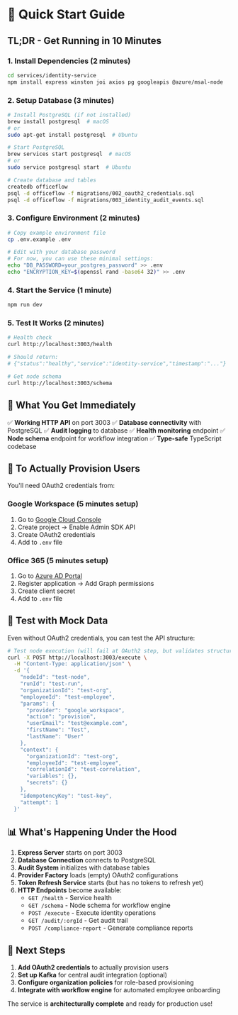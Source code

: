 # 🚀 Quick Start Guide

## TL;DR - Get Running in 10 Minutes

### 1. Install Dependencies (2 minutes)

```bash
cd services/identity-service
npm install express winston joi axios pg googleapis @azure/msal-node
```

### 2. Setup Database (3 minutes)

```bash
# Install PostgreSQL (if not installed)
brew install postgresql  # macOS
# or
sudo apt-get install postgresql  # Ubuntu

# Start PostgreSQL
brew services start postgresql  # macOS
# or
sudo service postgresql start  # Ubuntu

# Create database and tables
createdb officeflow
psql -d officeflow -f migrations/002_oauth2_credentials.sql
psql -d officeflow -f migrations/003_identity_audit_events.sql
```

### 3. Configure Environment (2 minutes)

```bash
# Copy example environment file
cp .env.example .env

# Edit with your database password
# For now, you can use these minimal settings:
echo "DB_PASSWORD=your_postgres_password" >> .env
echo "ENCRYPTION_KEY=$(openssl rand -base64 32)" >> .env
```

### 4. Start the Service (1 minute)

```bash
npm run dev
```

### 5. Test It Works (2 minutes)

```bash
# Health check
curl http://localhost:3003/health

# Should return:
# {"status":"healthy","service":"identity-service","timestamp":"..."}

# Get node schema
curl http://localhost:3003/schema
```

## 🎯 **What You Get Immediately**

✅ **Working HTTP API** on port 3003
✅ **Database connectivity** with PostgreSQL
✅ **Audit logging** to database
✅ **Health monitoring** endpoint
✅ **Node schema** endpoint for workflow integration
✅ **Type-safe** TypeScript codebase

## 🔐 **To Actually Provision Users**

You'll need OAuth2 credentials from:

### Google Workspace (5 minutes setup)

1. Go to [Google Cloud Console](https://console.cloud.google.com)
2. Create project → Enable Admin SDK API
3. Create OAuth2 credentials
4. Add to `.env` file

### Office 365 (5 minutes setup)

1. Go to [Azure AD Portal](https://portal.azure.com)
2. Register application → Add Graph permissions
3. Create client secret
4. Add to `.env` file

## 🧪 **Test with Mock Data**

Even without OAuth2 credentials, you can test the API structure:

```bash
# Test node execution (will fail at OAuth2 step, but validates structure)
curl -X POST http://localhost:3003/execute \
  -H "Content-Type: application/json" \
  -d '{
    "nodeId": "test-node",
    "runId": "test-run",
    "organizationId": "test-org",
    "employeeId": "test-employee",
    "params": {
      "provider": "google_workspace",
      "action": "provision",
      "userEmail": "test@example.com",
      "firstName": "Test",
      "lastName": "User"
    },
    "context": {
      "organizationId": "test-org",
      "employeeId": "test-employee",
      "correlationId": "test-correlation",
      "variables": {},
      "secrets": {}
    },
    "idempotencyKey": "test-key",
    "attempt": 1
  }'
```

## 📊 **What's Happening Under the Hood**

1. **Express Server** starts on port 3003
2. **Database Connection** connects to PostgreSQL
3. **Audit System** initializes with database tables
4. **Provider Factory** loads (empty) OAuth2 configurations
5. **Token Refresh Service** starts (but has no tokens to refresh yet)
6. **HTTP Endpoints** become available:
   - `GET /health` - Service health
   - `GET /schema` - Node schema for workflow engine
   - `POST /execute` - Execute identity operations
   - `GET /audit/:orgId` - Get audit trail
   - `POST /compliance-report` - Generate compliance reports

## 🎯 **Next Steps**

1. **Add OAuth2 credentials** to actually provision users
2. **Set up Kafka** for central audit integration (optional)
3. **Configure organization policies** for role-based provisioning
4. **Integrate with workflow engine** for automated employee onboarding

The service is **architecturally complete** and ready for production use!
